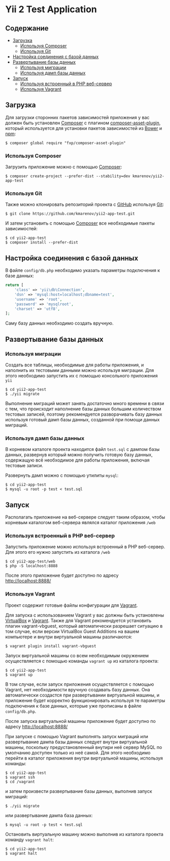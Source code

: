 # Yii 2 Test Application

## Содержание
- [Загрузка](#download)
    - [Используя Composer](#download-composer)
    - [Используя Git](#download-git)
- [Настройка соединения с базой данных](#dbconnection)
- [Развертывание базы данных](#dbdeploy)
    - [Используя миграции](#dbdeploy-migrations)
    - [Используя дамп базы данных](#dbdeploy-dump)
- [Запуск](#launch)
    - [Используя встроенный в PHP веб-сервер](#launch-phpwebserver)
    - [Используя Vagrant](#launch-vagrant)

## <a name="download"></a> Загрузка
Для загрузки сторонних пакетов зависимостей приложения у вас должен быть установлен 
[Composer](https://getcomposer.org/) с плагином 
[composer-asset-plugin](https://packagist.org/packages/fxp/composer-asset-plugin), который используется для
установки пакетов зависимостей из [Bower](http://bower.io/) и [npm](https://www.npmjs.com/):
```
$ composer global require "fxp/composer-asset-plugin"
```

### <a name="download-composer"></a> Используя Composer
Загрузить приложение можно с помощью [Composer](https://getcomposer.org/):

```
$ composer create-project --prefer-dist --stability=dev kmarenov/yii2-app-test
```
### <a name="download-git"></a> Используя Git
Также можно клонировать репозиторий проекта с [GitHub](https://github.com/) используя [Git](https://git-scm.com/):

```
$ git clone https://github.com/kmarenov/yii2-app-test.git
```

И затем установить с помощью [Composer](https://getcomposer.org/) все необходимые пакеты зависимостей:

```
$ сd yii2-app-test
$ composer install --prefer-dist 
```

## <a name="dbconnection"></a> Настройка соединения с базой данных

В файле `config/db.php` необходимо указать параметры подключения к базе данных:

```php
return [
    'class' => 'yii\db\Connection',
    'dsn' => 'mysql:host=localhost;dbname=test',
    'username' => 'root',
    'password' => 'mysqlroot',
    'charset' => 'utf8',
];
```
Саму базу данных необходимо создать вручную.

## <a name="dbdeploy"></a> Развертывание базы данных
### <a name="dbdeploy-migrations"></a> Используя миграции

Создать все таблицы, необходимые для работы приложения, и наполнить их тестовыми данными можно используя миграции.
Для этого необходимо запустить их с помощью консольного приложения `yii`

```
$ сd yii2-app-test
$ ./yii migrate
```

Выполнение миграций может занять достаточно много времени в связи с тем, что происходит наполнение базы данных
большим количеством тестовых записей, поэтому рекомендуется разворачивать базу данных используя готовый дамп
базы данных, созданной при помощи данных миграций.

### <a name="dbdeploy-dump"></a> Используя дамп базы данных

В корневом каталоге проекта находится файл `test.sql` c дампом базы данных, развернув который можно получить готовую 
базу данных, содержащую всё необходимое для работы приложения, включая тестовые записи.

Развернуть дамп можно с помощью утилиты `mysql`:

```
$ сd yii2-app-test
$ mysql -u root -p test < test.sql
```

## <a name="launch"></a> Запуск

Располагать приложение на веб-сервере следует таким образом, чтобы корневым каталогом веб-сервера являлся каталог
приложения `/web`

### <a name="launch-phpwebserver"></a> Используя встроенный в PHP веб-сервер

Запустить приложение можно используя встроенный в PHP веб-сервер. Для этого его нужно запустить из каталога `/web`

```
$ сd yii2-app-test/web
$ php -S localhost:8888 
```
После этого приложение будет доступно по адресу [http://localhost:8888/](http://localhost:8888/)

### <a name="launch-vagrant"></a> Используя Vagrant

Проект содержит готовые файлы конфигурации для [Vagrant](https://www.vagrantup.com/).

Для запуска с использованием Vagrant у вас должны быть установлены [VirtualBox](https://www.virtualbox.org/) и
[Vagrant](https://www.vagrantup.com/). Также для Vagrant рекомендуется установить плагин vagrant-vbguest,
который автоматически разрешает ситуацию в том случае, если версии VirtualBox Guest Additions на вашем компьютере
и внутри виртуальной машины различаются:

```
$ vagrant plugin install vagrant-vbguest 
```

Запуск виртуальной машины со всем необходимым окружением осуществляется с помощью команды `vagrant up` из
каталога проекта:

```
$ сd yii2-app-test
$ vagrant up
```

В том случае, если запуск приложения осуществляется с помощью Vagrant, нет необходимости вручную создавать базу данных.
Она автоматически создастся при развертывании виртуальной машины, и приложение будет корректно функционировать используя
те параметры подключения к базе данных, которые уже прописаны в файле `config/db.php`.

После запуска виртуальной машины приложение будет доступно по адресу [http://localhost:8888/](http://localhost:8888/)

При запуске с помощью Vagrant выполнять запуск миграций или развертывание дампа базы данных следует внутри виртуальной 
машины, поскольку предустановленный внутири неё сервер MySQL по умолчанию доступен только из неё самой.
Для этого необходимо перейти в каталог приложения внутри виртуальной машины, используя команды:
```
$ сd yii2-app-test
$ vagrant ssh
$ cd /vagrant
```
и затем произвести развертывание базы данных, выполнив запуск миграций:
```
$ ./yii migrate
```
или развертывание дампа база данных:
```
$ mysql -u root -p test < test.sql
```

Остановить виртуальную машину можно выполнив из каталога проекта команду `vagrant halt`:

```
$ сd yii2-app-test
$ vagrant halt
```